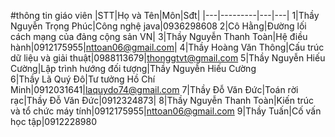 #thông tin giáo viên
|STT|Họ và Tên|Môn|Sđt|
|---|---------|---|---|
1|Thầy Nguyễn Trọng Phúc|Công nghệ java|0936298608
2|Cô Hằng|Đường lối cách mạng của đảng cộng sản VN|
3|Thầy Nguyễn Thanh Toàn|Hệ điều hành|0912175955|nttoan06@gmail.com|
4|Thầy Hoàng Văn Thông|Cấu trúc dữ liệu và giải thuật|0988113679|thonggtvt@gmail.com
5|Thầy Nguyễn Hiếu Cường|Lập trình hướng đối tượng|Thầy Nguyễn Hiếu Cường		
6|Thầy Lã Quý Đô|Tư tưởng Hồ Chí Minh|0912031641|laquydo74@gmail.com
7|Thầy Đỗ Văn Đức|Toán rời rạc|Thầy Đỗ Văn Đức|0912324873|
8|Thầy Nguyễn Thanh Toàn|Kiến trúc và tổ chức máy tính|0912175955|nttoan06@gmail.com
9|Thầy Tuấn|Cố vấn học tập|0912228980	
